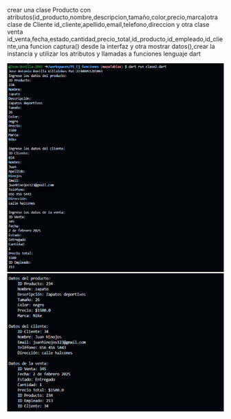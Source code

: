 crear una clase Producto con atributos(id_producto,nombre,descripcion,tamaño,color,precio,marca)otra clase de Cliente id_cliente,apellido,email,telefono,direccion
y otra clase venta id_venta,fecha,estado,cantidad,precio_total,id_producto,id_empleado,id_cliente,una funcion captura() desde la interfaz y otra mostrar datos(),crear la instancia y utilizar los atributos y llamadas a funciones lenguaje dart

![alt text](image-8.png)
![alt text](image-9.png)
